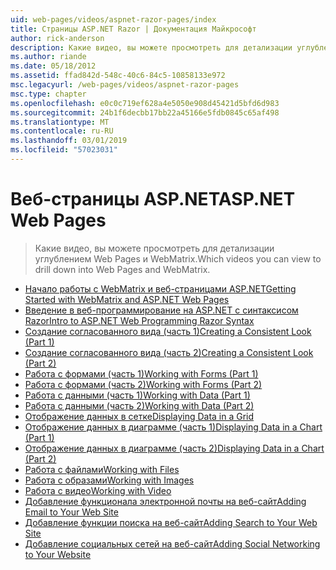 ```yaml
---
uid: web-pages/videos/aspnet-razor-pages/index
title: Страницы ASP.NET Razor | Документация Майкрософт
author: rick-anderson
description: Какие видео, вы можете просмотреть для детализации углублением Web Pages и WebMatrix.
ms.author: riande
ms.date: 05/18/2012
ms.assetid: ffad842d-548c-40c6-84c5-10858133e972
msc.legacyurl: /web-pages/videos/aspnet-razor-pages
msc.type: chapter
ms.openlocfilehash: e0c0c719ef628a4e5050e908d45421d5bfd6d983
ms.sourcegitcommit: 24b1f6decbb17bb22a45166e5fdb0845c65af498
ms.translationtype: MT
ms.contentlocale: ru-RU
ms.lasthandoff: 03/01/2019
ms.locfileid: "57023031"
---
```

<a name="aspnet-web-pages"></a><span data-ttu-id="38b56-103">Веб-страницы ASP.NET</span><span class="sxs-lookup"><span data-stu-id="38b56-103">ASP.NET Web Pages</span></span>
=================
> <span data-ttu-id="38b56-104">Какие видео, вы можете просмотреть для детализации углублением Web Pages и WebMatrix.</span><span class="sxs-lookup"><span data-stu-id="38b56-104">Which videos you can view to drill down into Web Pages and WebMatrix.</span></span>


- [<span data-ttu-id="38b56-105">Начало работы с WebMatrix и веб-страницами ASP.NET</span><span class="sxs-lookup"><span data-stu-id="38b56-105">Getting Started with WebMatrix and ASP.NET Web Pages</span></span>](getting-started-with-webmatrix-and-aspnet-web-pages.md)
- [<span data-ttu-id="38b56-106">Введение в веб-программирование на ASP.NET с синтаксисом Razor</span><span class="sxs-lookup"><span data-stu-id="38b56-106">Intro to ASP.NET Web Programming Razor Syntax</span></span>](introduction-to-aspnet-web-programming-using-the-razor-syntax.md)
- [<span data-ttu-id="38b56-107">Создание согласованного вида (часть 1)</span><span class="sxs-lookup"><span data-stu-id="38b56-107">Creating a Consistent Look (Part 1)</span></span>](creating-a-consistent-look-part-1.md)
- [<span data-ttu-id="38b56-108">Создание согласованного вида (часть 2)</span><span class="sxs-lookup"><span data-stu-id="38b56-108">Creating a Consistent Look (Part 2)</span></span>](creating-a-consistent-look-part-2.md)
- [<span data-ttu-id="38b56-109">Работа с формами (часть 1)</span><span class="sxs-lookup"><span data-stu-id="38b56-109">Working with Forms (Part 1)</span></span>](working-with-forms-part-1.md)
- [<span data-ttu-id="38b56-110">Работа с формами (часть 2)</span><span class="sxs-lookup"><span data-stu-id="38b56-110">Working with Forms (Part 2)</span></span>](working-with-forms-part-2.md)
- [<span data-ttu-id="38b56-111">Работа с данными (часть 1)</span><span class="sxs-lookup"><span data-stu-id="38b56-111">Working with Data (Part 1)</span></span>](working-with-data-part-1.md)
- [<span data-ttu-id="38b56-112">Работа с данными (часть 2)</span><span class="sxs-lookup"><span data-stu-id="38b56-112">Working with Data (Part 2)</span></span>](working-with-data-part-2.md)
- [<span data-ttu-id="38b56-113">Отображение данных в сетке</span><span class="sxs-lookup"><span data-stu-id="38b56-113">Displaying Data in a Grid</span></span>](displaying-data-in-a-grid.md)
- [<span data-ttu-id="38b56-114">Отображение данных в диаграмме (часть 1)</span><span class="sxs-lookup"><span data-stu-id="38b56-114">Displaying Data in a Chart (Part 1)</span></span>](displaying-data-in-a-chart-part-1.md)
- [<span data-ttu-id="38b56-115">Отображение данных в диаграмме (часть 2)</span><span class="sxs-lookup"><span data-stu-id="38b56-115">Displaying Data in a Chart (Part 2)</span></span>](displaying-data-in-a-chart-part-2.md)
- [<span data-ttu-id="38b56-116">Работа с файлами</span><span class="sxs-lookup"><span data-stu-id="38b56-116">Working with Files</span></span>](working-with-files.md)
- [<span data-ttu-id="38b56-117">Работа с образами</span><span class="sxs-lookup"><span data-stu-id="38b56-117">Working with Images</span></span>](working-with-images.md)
- [<span data-ttu-id="38b56-118">Работа с видео</span><span class="sxs-lookup"><span data-stu-id="38b56-118">Working with Video</span></span>](working-with-video.md)
- [<span data-ttu-id="38b56-119">Добавление функционала электронной почты на веб-сайт</span><span class="sxs-lookup"><span data-stu-id="38b56-119">Adding Email to Your Web Site</span></span>](adding-email-to-your-web-site.md)
- [<span data-ttu-id="38b56-120">Добавление функции поиска на веб-сайт</span><span class="sxs-lookup"><span data-stu-id="38b56-120">Adding Search to Your Web Site</span></span>](adding-search-to-your-web-site.md)
- [<span data-ttu-id="38b56-121">Добавление социальных сетей на веб-сайт</span><span class="sxs-lookup"><span data-stu-id="38b56-121">Adding Social Networking to Your Website</span></span>](adding-social-networking-to-your-website.md)
